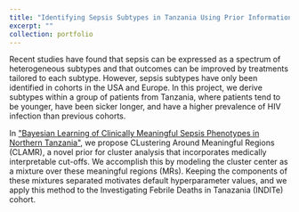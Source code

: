 ```yaml
---
title: "Identifying Sepsis Subtypes in Tanzania Using Prior Information"
excerpt: ""
collection: portfolio
---
```

Recent studies have found that sepsis can be expressed as a spectrum of heterogeneous subtypes and that outcomes can be improved by treatments tailored to each subtype. However, sepsis subtypes have only been identified in cohorts in the USA and Europe. In this project, we derive subtypes within a group of patients from Tanzania, where patients tend to be younger, have been sicker longer, and have a higher prevalence of HIV infection than previous cohorts.

In ["Bayesian Learning of Clinically Meaningful Sepsis Phenotypes in Northern Tanzania"](https://arxiv.org/abs/2405.01746), we propose CLustering Around Meaningful Regions (CLAMR), a novel prior for cluster analysis that incorporates medically interpretable cut-offs. We accomplish this by modeling the cluster center as a mixture over these meaningful regions (MRs). Keeping the components of these mixtures separated motivates default hyperparameter values, and we apply this method to the Investigating Febrile Deaths in Tanazania (INDITe) cohort.